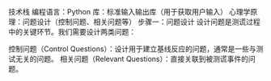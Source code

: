 技术栈
编程语言：Python
库：标准输入输出库（用于获取用户输入）
心理学原理：问题设计（控制问题、相关问题等）
步骤一：问题设计
设计问题是测谎过程中的关键环节。我们需要设计两类问题：

控制问题（Control Questions）：设计用于建立基线反应的问题，通常是一些与测试无关的问题。
相关问题（Relevant Questions）：直接关联到被测谎事件的问题。
